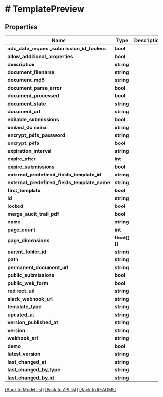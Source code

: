 # # TemplatePreview

## Properties

Name | Type | Description | Notes
------------ | ------------- | ------------- | -------------
**add_data_request_submission_id_footers** | **bool** |  |
**allow_additional_properties** | **bool** |  |
**description** | **string** |  |
**document_filename** | **string** |  |
**document_md5** | **string** |  |
**document_parse_error** | **bool** |  |
**document_processed** | **bool** |  |
**document_state** | **string** |  |
**document_url** | **string** |  |
**editable_submissions** | **bool** |  |
**embed_domains** | **string** |  |
**encrypt_pdfs_password** | **string** |  |
**encrypt_pdfs** | **bool** |  |
**expiration_interval** | **string** |  |
**expire_after** | **int** |  |
**expire_submissions** | **bool** |  |
**external_predefined_fields_template_id** | **string** |  |
**external_predefined_fields_template_name** | **string** |  |
**first_template** | **bool** |  |
**id** | **string** |  |
**locked** | **bool** |  |
**merge_audit_trail_pdf** | **bool** |  |
**name** | **string** |  |
**page_count** | **int** |  |
**page_dimensions** | **float[][]** |  |
**parent_folder_id** | **string** |  |
**path** | **string** |  |
**permanent_document_url** | **string** |  |
**public_submissions** | **bool** |  |
**public_web_form** | **bool** |  |
**redirect_url** | **string** |  |
**slack_webhook_url** | **string** |  |
**template_type** | **string** |  |
**updated_at** | **string** |  |
**version_published_at** | **string** |  |
**version** | **string** |  |
**webhook_url** | **string** |  |
**demo** | **bool** |  |
**latest_version** | **string** |  |
**last_changed_at** | **string** |  |
**last_changed_by_type** | **string** |  |
**last_changed_by_id** | **string** |  |

[[Back to Model list]](../../README.md#models) [[Back to API list]](../../README.md#endpoints) [[Back to README]](../../README.md)
